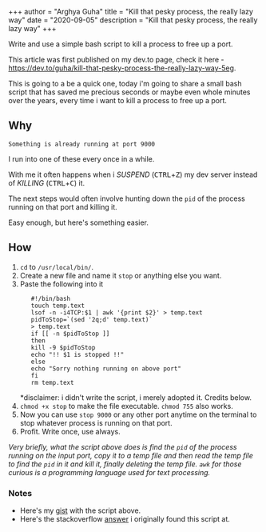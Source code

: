 +++
author = "Arghya Guha"
title = "Kill that pesky process, the really lazy way"
date = "2020-09-05"
description = "Kill that pesky process, the really lazy way"
+++

Write and use a simple bash script to kill a process to free up a port.

This article was first published on my dev.to page, check it here - https://dev.to/guha/kill-that-pesky-process-the-really-lazy-way-5eg.
<!--more-->


This is going to a be a quick one, today i'm going to share a small bash script that has saved me precious seconds or maybe even whole minutes over the years, every time i want to kill a process to free up a port.

## Why

```
Something is already running at port 9000
```

I run into one of these every once in a while. 

With me it often happens when i _SUSPEND_ (<kbd>CTRL</kbd>+<kbd>Z</kbd>) my dev server instead of _KILLING_ (<kbd>CTRL</kbd>+<kbd>C</kbd>) it. 

The next steps would often involve hunting down the `pid` of the process running on that port and killing it.

Easy enough, but here's something easier.

## How

1. `cd` to `/usr/local/bin/`.
2. Create a new file and name it `stop` or anything else you want.
3. Paste the following into it 
    ```
       #!/bin/bash
       touch temp.text
       lsof -n -i4TCP:$1 | awk '{print $2}' > temp.text
       pidToStop=`(sed '2q;d' temp.text)`
       > temp.text
       if [[ -n $pidToStop ]]
       then
       kill -9 $pidToStop
       echo "!! $1 is stopped !!"
       else
       echo "Sorry nothing running on above port"
       fi
       rm temp.text
    ```
    *disclaimer: i didn't write the script, i merely adopted it. Credits below.
4. `chmod +x stop` to make the file executable. `chmod 755` also works.
5. Now you can use `stop 9000` or any other port anytime on the terminal to stop whatever process is running on that port. 
6. Profit. Write once, use always.

_Very briefly, what the script above does is find the `pid` of the process running on the input port, copy it to a temp file and then read the temp file to find the `pid` in it and kill it, finally deleting the temp file. 
`awk` for those curious is a programming language used for text processing._

### Notes
- Here's my [gist](https://gist.github.com/GuhaAG/32ae5f04293e9075e44754785b41f8b9) with the script above.
- Here's the stackoverflow [answer](https://stackoverflow.com/questions/24387451/how-can-i-kill-whatever-process-is-using-port-8080-so-that-i-can-vagrant-up/59986097#59986097) i originally found this script at.
